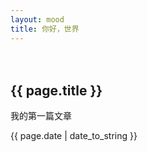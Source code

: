```yaml
---
layout: mood
title: 你好，世界
---
```

　　
<h2>{{ page.title }}</h2>
<p>我的第一篇文章</p>
<p>{{ page.date | date_to_string }}</p>
